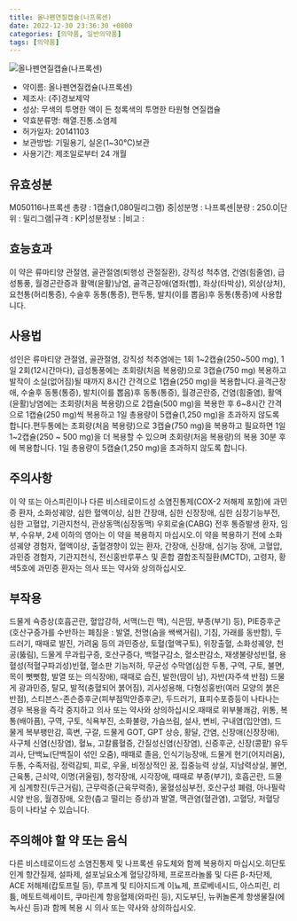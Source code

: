 ```yaml
---
title: 올나펜연질캡슐(나프록센)
date: 2022-12-30 23:36:30 +0800
categories: [의약품, 일반의약품]
tags: [의약품]
---
```

![올나펜연질캡슐(나프록센)](https://nedrug.mfds.go.kr/pbp/cmn/itemImageDownload/154151882208400050)

- 약이름: 올나펜연질캡슐(나프록센)
- 제조사: (주)경보제약
- 성상: 무색의 투명한 액이 든 청록색의 투명한 타원형 연질캡슐
- 약효분류명: 해열.진통.소염제
- 허가일자: 20141103
- 보관방법: 기밀용기, 실온(1~30℃)보관
- 사용기간: 제조일로부터 24 개월
## 유효성분
M050116나프록센
총량 : 1캡슐(1,080밀리그램) 중|성분명 : 나프록센|분량 : 250.0|단위 : 밀리그램|규격 : KP|성분정보 : |비고 :
## 효능효과
이 약은 류마티양 관절염, 골관절염(퇴행성 관절질환), 강직성 척추염, 건염(힘줄염), 급성통풍, 월경곤란증과 활액(윤활)낭염, 골격근장애(염좌(삠), 좌상(타박상), 외상(상처), 요천통(허리통증), 수술후 동통(통증), 편두통, 발치(이를 뽑음)후 동통(통증)에 사용합니다.
## 사용법
성인은 류마티양 관절염, 골관절염, 강직성 척추염에는 1회 1~2캡슐(250~500 mg), 1일 2회(12시간마다), 급성통풍에는 초회량(처음 복용량)으로 3캡슐(750 mg) 복용하고 발작이 소실(없어짐)될 때까지 8시간 간격으로 1캡슐(250 mg)을 복용합니다.골격근장애, 수술후 동통(통증), 발치(이를 뽑음)후 동통(통증), 월경곤란증, 건염(힘줄염), 활액(윤활)낭염에는 초회량(처음 복용량)으로 2캡슐(500 mg)을 복용한 후 6~8시간 간격으로 1캡슐(250 mg)씩 복용하고 1일 총용량이 5캡슐(1,250 mg)을 초과하지 않도록 합니다.편두통에는 초회량(처음 복용량)으로 3캡슐(750 mg)을 복용하고 필요하면 1일 1~2캡슐(250 ~ 500 mg)을 더 복용할 수 있으며 초회량(처음 복용량)의 복용 30분 후에 복용합니다. 1일 총용량이 5캡슐(1,250 mg)을 초과하지 않도록 합니다.
## 주의사항
이 약 또는 아스피린이나 다른 비스테로이드성 소염진통제(COX-2 저해제 포함)에 과민증 환자, 소화성궤양, 심한 혈액이상, 심한 간장애, 심한 신장장애, 심한 심장기능부전, 심한 고혈압, 기관지천식, 관상동맥(심장동맥) 우회로술(CABG) 전후 통증발생 환자, 임부, 수유부, 2세 이하의 영아는 이 약을 복용하지 마십시오.이 약을 복용하기 전에 소화성궤양 경험자, 혈액이상, 출혈경향이 있는 환자, 간장애, 신장애, 심기능 장애, 고혈압, 과민증 경험자, 기관지천식, 전신홍반루푸스 및 혼합 결합조직질환(MCTD), 고령자, 황색5호에 과민증 환자는 의사 또는 약사와 상의하십시오.
## 부작용
드물게 쇽증상(호흡곤란, 혈압강하, 서맥(느린 맥), 식은땀, 부종(부기) 등), PIE증후군(호산구증가를 수반하는 폐침윤 : 발열, 천명(숨을 쌕쌕거림), 기침, 가래를 동반함), 두드러기, 때때로 발진, 가려움 등의 과민증상, 토혈(혈액구토), 위장출혈, 소화성궤양, 천공(뚫림), 드물게 무과립구증, 호산구증다, 백혈구감소, 혈소판감소, 재생불량성빈혈, 용혈성(적혈구파괴성)빈혈, 혈소판 기능저하, 무균성 수막염(심한 두통, 구역, 구토, 불면, 목이 뻣뻣함, 발열 또는 의식장애), 때때로 습진, 발한(땀이 남), 자반(자주색 반점) 드물게 광과민증, 탈모, 발적(충혈되어 붉어짐), 괴사성용해, 다형성홍반(여러 모양의 붉은 반점), 스티븐스-존슨증후군(피부점막안증후군), 두드러기, 표피수포증등이 나타나는 경우 복용을 즉각 중지하고 의사 또는 약사와 상의하십시오.때때로 위부불쾌감, 위통, 복통(배아픔), 구역, 구토, 식욕부진, 소화불량, 가슴쓰림, 설사, 변비, 구내염(입안염), 드물게 복부팽만감, 흑변, 구갈, 드물게 GOT, GPT 상승, 황달, 간염, 신장애(신장장애), 사구체 신염(신장염), 혈뇨, 고칼륨혈증, 간질성신염(신장염), 신증후군, 신장(콩팥) 유두괴사, 단백뇨(단백질이 섞인 오줌), 때때로 졸음, 인식기능장애, 드물게 현기(어지러움), 두통, 수족저림, 정력감퇴, 피로, 우울, 비정상적인 꿈, 집중능력 상실, 지남력상실, 불면, 근육통, 근쇠약, 이명(귀울림), 청각장애, 시각장애, 때때로 부종(부기), 호흡곤란, 드물게 심계항진(두근거림), 근무력증(근육무력증), 울혈성심부전, 호산구성 폐렴, 아나필락시양 반응, 월경장애, 오한(춥고 떨리는 증상)과 발열, 맥관염(혈관염), 고혈당, 저혈당 등이 나타날 수 있습니다.
## 주의해야 할 약 또는 음식
다른 비스테로이드성 소염진통제 및 나프록센 유도체와 함께 복용하지 마십시오.히단토인계 항간질제, 설파제, 설포닐요소계 혈당강하제, 프로프라놀롤 및 다른 β-차단제, ACE 저해제(캅토프릴 등), 루프계 및 티아지드계 이뇨제, 프로베네시드, 아스피린, 리튬, 메토트렉세이트, 쿠마린계 항응혈제(와파린 등), 지도부딘, 뉴퀴놀론계 항생물질(에녹사신 등)과 함께 복용 시 의사 또는 약사와 상의하십시오.

